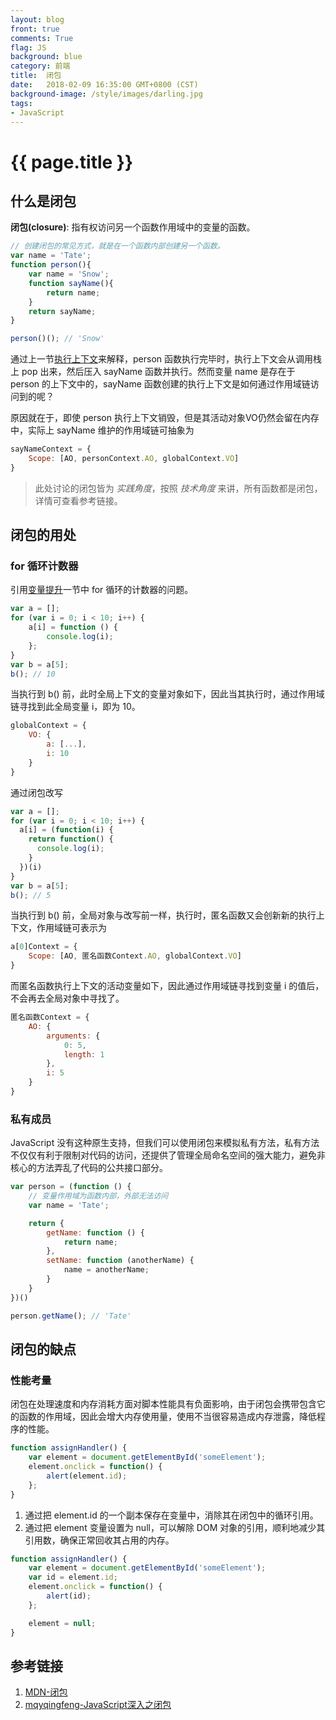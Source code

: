 ```yaml
---
layout: blog
front: true
comments: True
flag: JS
background: blue
category: 前端
title:  闭包
date:   2018-02-09 16:35:00 GMT+0800 (CST)
background-image: /style/images/darling.jpg
tags:
- JavaScript
---
```

# {{ page.title }}

## 什么是闭包

**闭包(closure)**: 指有权访问另一个函数作用域中的变量的函数。

```js
// 创建闭包的常见方式，就是在一个函数内部创建另一个函数。
var name = 'Tate';
function person(){
    var name = 'Snow';
    function sayName(){
        return name;
    }
    return sayName;
}

person()(); // 'Snow'
```

通过上一节[执行上下文]( {{site.url}}/2018/02/09/js-scope.html )来解释，person 函数执行完毕时，执行上下文会从调用栈上 pop 出来，然后压入 sayName 函数并执行。然而变量 name 是存在于 person 的上下文中的，sayName 函数创建的执行上下文是如何通过作用域链访问到的呢？

原因就在于，即使 person 执行上下文销毁，但是其活动对象VO仍然会留在内存中，实际上 sayName 维护的作用域链可抽象为

```js
sayNameContext = {
    Scope: [AO, personContext.AO, globalContext.VO]
}
```

> 此处讨论的闭包皆为 *实践角度*，按照 *技术角度* 来讲，所有函数都是闭包，详情可查看参考链接。

## 闭包的用处

### for 循环计数器

引用[变量提升]( {{site.url}}/2018/02/08/js-hoisting.html#%E5%9D%97%E7%BA%A7%E4%BD%9C%E7%94%A8%E5%9F%9F )一节中 for 循环的计数器的问题。

```js
var a = [];
for (var i = 0; i < 10; i++) {
    a[i] = function () {
        console.log(i);
    };
}
var b = a[5];
b(); // 10
```

当执行到 b() 前，此时全局上下文的变量对象如下，因此当其执行时，通过作用域链寻找到此全局变量 i，即为 10。

```js
globalContext = {
    VO: {
        a: [...],
        i: 10
    }
}
```

通过闭包改写

```js
var a = [];
for (var i = 0; i < 10; i++) {
  a[i] = (function(i) {
    return function() {
      console.log(i);
    }
  })(i)
}
var b = a[5];
b(); // 5
```

当执行到 b() 前，全局对象与改写前一样，执行时，匿名函数又会创新新的执行上下文，作用域链可表示为

```js
a[0]Context = {
    Scope: [AO, 匿名函数Context.AO, globalContext.VO]
}
```

而匿名函数执行上下文的活动变量如下，因此通过作用域链寻找到变量 i 的值后，不会再去全局对象中寻找了。

```js
匿名函数Context = {
    AO: {
        arguments: {
            0: 5,
            length: 1
        },
        i: 5
    }
}
```

### 私有成员

 JavaScript 没有这种原生支持，但我们可以使用闭包来模拟私有方法，私有方法不仅仅有利于限制对代码的访问，还提供了管理全局命名空间的强大能力，避免非核心的方法弄乱了代码的公共接口部分。

```js
var person = (function () {
    // 变量作用域为函数内部，外部无法访问
    var name = 'Tate';

    return {
        getName: function () {
            return name;
        },
        setName: function (anotherName) {
            name = anotherName;
        }
    }
})()

person.getName(); // 'Tate'
```

## 闭包的缺点

### 性能考量

闭包在处理速度和内存消耗方面对脚本性能具有负面影响，由于闭包会携带包含它的函数的作用域，因此会增大内存使用量，使用不当很容易造成内存泄露，降低程序的性能。

```js
function assignHandler() {
    var element = document.getElementById('someElement');
    element.onclick = function() {
        alert(element.id);
    };
}
```

1. 通过把 element.id 的一个副本保存在变量中，消除其在闭包中的循环引用。
2. 通过把 element 变量设置为 null，可以解除 DOM 对象的引用，顺利地减少其引用数，确保正常回收其占用的内存。

```js
function assignHandler() {
    var element = document.getElementById('someElement');
    var id = element.id;
    element.onclick = function() {
        alert(id);
    };

    element = null;
}
```

## 参考链接

1. [MDN-闭包](https://developer.mozilla.org/zh-CN/docs/Web/JavaScript/Closures)
1. [mqyqingfeng-JavaScript深入之闭包](https://github.com/mqyqingfeng/Blog/issues/9)